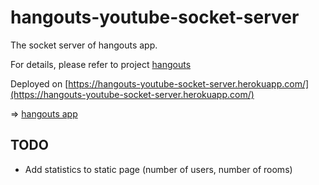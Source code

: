 # hangouts-youtube-socket-server

The socket server of hangouts app.

For details, please refer to project [hangouts](https://github.com/zillding/hangouts)

Deployed on [https://hangouts-youtube-socket-server.herokuapp.com/](https://hangouts-youtube-socket-server.herokuapp.com/)

=> [hangouts app](https://hangouts-zillding.herokuapp.com/)

## TODO

+ Add statistics to static page (number of users, number of rooms)
